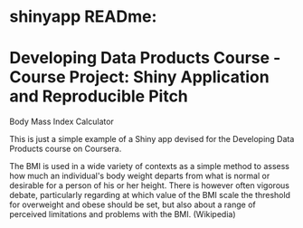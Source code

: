 # shinyapp READme:

# Developing Data Products Course - Course Project: Shiny Application and Reproducible Pitch

Body Mass Index Calculator

This is just a simple example of a Shiny app devised for the Developing
Data Products course on Coursera.

The BMI is used in a wide variety of contexts as a simple method to
assess how much an individual's body weight departs from what is normal
or desirable for a person of his or her height. There is however often
vigorous debate, particularly regarding at which value of the BMI scale
the threshold for overweight and obese should be set, but also about a
range of perceived limitations and problems with the BMI. (Wikipedia)
